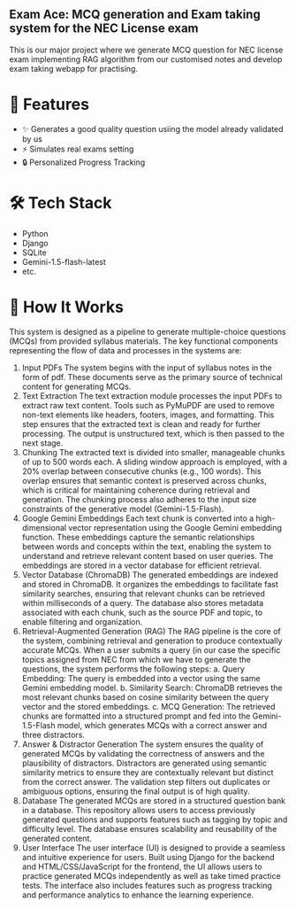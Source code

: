 ## Exam Ace: MCQ generation and Exam taking system for the NEC License exam

This is our major project where we generate MCQ question for NEC license exam implementing RAG algorithm from our customised notes and develop exam taking webapp for practising.

# 🚀 Features

- ✨ Generates a good quality question usiing the model already validated by us
- ⚡ Simulates real exams setting
- 🔒 Personalized Progress Tracking

# 🛠️ Tech Stack

- Python
- Django
- SQLite
- Gemini-1.5-flash-latest
- etc.

# 🧠 How It Works 
This system is designed as a pipeline to generate multiple-choice questions (MCQs) 
from provided syllabus materials. The key functional components representing the flow of data and processes in the systems are: 
1. Input PDFs 
The system begins with the input of syllabus notes in the form of pdf. These documents serve as the primary source of technical 
content for generating MCQs. 
2. Text Extraction 
The text extraction module processes the input PDFs to extract raw text content. Tools 
such as PyMuPDF are used to remove non-text elements like headers, footers, images, 
and formatting. This step ensures that the extracted text is clean and ready for further 
processing. The output is unstructured text, which is then passed to the next stage. 
3. Chunking 
The extracted text is divided into smaller, manageable chunks of up to 500 words each. 
A sliding window approach is employed, with a 20% overlap between consecutive 
chunks (e.g., 100 words). This overlap ensures that semantic context is preserved across 
chunks, which is critical for maintaining coherence during retrieval and generation. The 
chunking process also adheres to the input size constraints of the generative model 
(Gemini-1.5-Flash). 
4. Google Gemini Embeddings 
Each text chunk is converted into a high-dimensional vector representation using the 
Google Gemini embedding function. These embeddings capture the semantic 
relationships between words and concepts within the text, enabling the system to 
understand and retrieve relevant content based on user queries. The embeddings are 
stored in a vector database for efficient retrieval. 
5. Vector Database (ChromaDB) 
The generated embeddings are indexed and stored in ChromaDB. It organizes the embeddings to facilitate fast similarity searches, ensuring that relevant chunks can be retrieved within milliseconds of a query. 
The database also stores metadata associated with each chunk, such as the source PDF 
and topic, to enable filtering and organization. 
6. Retrieval-Augmented Generation (RAG) 
The RAG pipeline is the core of the system, combining retrieval and generation to 
produce contextually accurate MCQs. When a user submits a query (in our case the specific topics assigned from NEC from which we have to generate the questions, the system performs the following steps:
a. Query Embedding: The query is embedded into a vector using the same 
Gemini embedding model.
b. Similarity Search: ChromaDB retrieves the most relevant chunks based 
on cosine similarity between the query vector and the stored embeddings.
c. MCQ Generation: The retrieved chunks are formatted into a structured prompt 
and fed into the Gemini-1.5-Flash model, which generates MCQs with a correct 
answer and three distractors.
 7. Answer & Distractor Generation 
The system ensures the quality of generated MCQs by validating the correctness of 
answers and the plausibility of distractors. Distractors are generated using semantic 
similarity metrics to ensure they are contextually relevant but distinct from the correct 
answer. The validation step filters out duplicates or ambiguous options, ensuring the 
final output is of high quality. 
8. Database 
The generated MCQs are stored in a structured question bank in a database. This repository allows users to access previously generated questions and 
supports features such as tagging by topic and difficulty level. The 
database ensures scalability and reusability of the generated content. 
9. User Interface 
The user interface (UI) is designed to provide a seamless and intuitive experience for 
users. Built using Django for the backend and HTML/CSS/JavaScript for the frontend, 
the UI allows users to practice generated MCQs independently as well as take timed practice 
tests. The interface also includes features such as progress tracking and performance 
analytics to enhance the learning experience.
